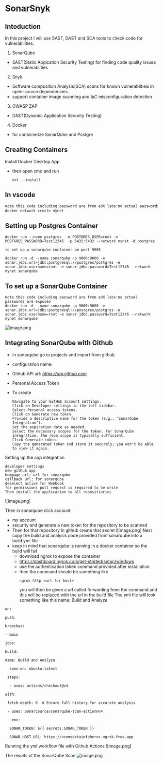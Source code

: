 # SonarSnyk
## Intoduction

In this project I will use SAST, DAST and SCA tools to check code for vulnerabilities.

1. SonarQube
- SAST(Static Appication Security Testing) for finding code quality issues and vulnerabilties
2. Snyk
- Software composition Analysis(SCA) scans for known vulnerabiltieis in open-source dependencies.
- support container image scanning and IaC misconfiguration detection
3. OWASP ZAP
- DAST(Dynamic Application Security Testing)
4. Docker
- for containerize SonarQube and Postgre


## Creating Containers 
Install Docker Desktop App
- then open cmd and run
  ```
  wsl --install
  ```
  
## In vscode 
```sh
note this code including password are from edX labs:no actual passwords are exposed 
docker network create mynet
```
## Setting up Postgres Container
```
docker run --name postgres  -e POSTGRES_USER=root -e POSTGRES_PASSWORD=Test12345  -p 5432:5432 --network mynet -d postgres

to set up a sonarqube container on port 9000

docker run -d --name sonarqube -p 9000:9000 -e sonar.jdbc.url=jdbc:postgresql://postgres/postgres -e sonar.jdbc.username=root -e sonar.jdbc.password=Test12345 --network mynet sonarqube
```
## To set up a SonarQube Container

```
note this code including password are from edX labs:no actual passwords are exposed 
docker run -d --name sonarqube -p 9000:9000 -e sonar.jdbc.url=jdbc:postgresql://postgres/postgres -e sonar.jdbc.username=root -e sonar.jdbc.password=Test12345 --network mynet sonarqube
```

![image.png](https://github.com/khadijahW/Flash028/blob/bb26deda5b4200fd171484edb2c53e9658decadd/SonarSnyk/image%20(1).png)


## Integrating SonarQube with Github
- In sonarqube go to projects and import from github

- configuration name: 
- Github API url: *https://api.github.com*
- Personal Access Token
- To create
  ```
  Navigate to your GitHub account settings.
  Click on Developer settings in the left sidebar.
  Select Personal access tokens.
  Click on Generate new token.
  Provide a descriptive name for the token (e.g., "SonarQube Integration").
  Set the expiration date as needed.
  Select the necessary scopes for the token. For SonarQube integration, the repo scope is typically sufficient.
  Click Generate token.
  Copy the generated token and store it securely; you won't be able to view it again.
   ```
Setting up the app integration 
```
developer settings
new github app
hompage url: url for sonarqube
callback url: for sonarqube
deselect active for Webhook
for permissions pull request is required to be write
Then install the application to all repositiories
```
![image.png]

Then in sonarqube click account 

- my account
- security and generate a new token for the repository to be scanned
- Then for that repository in github create that secret
![image.png]
Next copy the build and analysis code provided from sonarqube into a build.yml file 
- keep in mind that sonarqube is running in a docker container so the build will fail
    - download ngrok to expose the container
    - https://dashboard.ngrok.com/get-started/setup/windows
    - use the authentication token command provided after installation
    - then the command should be something like
      ```
      ngrok http <url for host>
      ```
      you will then be given a url called forwarding from the command and this will be replaced with the url in the build file
The yml file will look something like this
name: Build and Analyze
```
on:  

push:    

branches:      

- main

jobs:  

build:   

name: Build and Analyze  

  runs-on: ubuntu-latest   

 steps:    

  - uses: actions/checkout@v4        

with:         

 fetch-depth: 0  # Ensure full history for accurate analysis     

 - uses: SonarSource/sonarqube-scan-action@v4     

   env:        

  SONAR_TOKEN: ${{ secrets.SONAR_TOKEN }}       

  SONAR_HOST_URL: https://<someextainfohere>.ngrok-free.app

  ```
Running the yml workflow file with Github Actions
![image.png]

The results of the SonarQube Scan
![image.png](https://github.com/khadijahW/Flash028/blob/bb26deda5b4200fd171484edb2c53e9658decadd/SonarSnyk/image%20(1).png)
